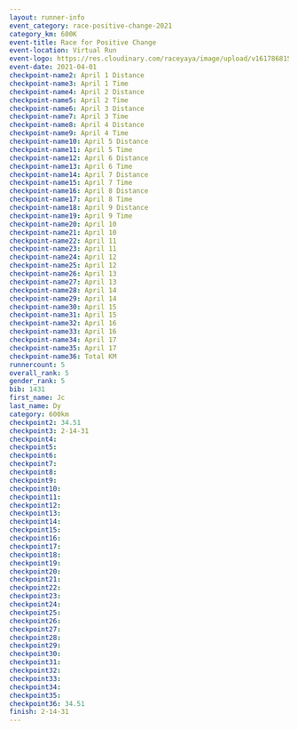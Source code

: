 ```yaml
--- 
layout: runner-info 
event_category: race-positive-change-2021 
category_km: 600K 
event-title: Race for Positive Change 
event-location: Virtual Run 
event-logo: https://res.cloudinary.com/raceyaya/image/upload/v1617868151/logo/2021/race-for-positive-change_rxrt7d.png 
event-date: 2021-04-01 
checkpoint-name2: April 1 Distance 
checkpoint-name3: April 1 Time 
checkpoint-name4: April 2 Distance 
checkpoint-name5: April 2 Time 
checkpoint-name6: April 3 Distance 
checkpoint-name7: April 3 Time 
checkpoint-name8: April 4 Distance 
checkpoint-name9: April 4 Time 
checkpoint-name10: April 5 Distance 
checkpoint-name11: April 5 Time 
checkpoint-name12: April 6 Distance 
checkpoint-name13: April 6 Time 
checkpoint-name14: April 7 Distance 
checkpoint-name15: April 7 Time 
checkpoint-name16: April 8 Distance 
checkpoint-name17: April 8 Time 
checkpoint-name18: April 9 Distance 
checkpoint-name19: April 9 Time 
checkpoint-name20: April 10 
checkpoint-name21: April 10 
checkpoint-name22: April 11 
checkpoint-name23: April 11 
checkpoint-name24: April 12 
checkpoint-name25: April 12 
checkpoint-name26: April 13 
checkpoint-name27: April 13 
checkpoint-name28: April 14 
checkpoint-name29: April 14 
checkpoint-name30: April 15 
checkpoint-name31: April 15 
checkpoint-name32: April 16 
checkpoint-name33: April 16 
checkpoint-name34: April 17 
checkpoint-name35: April 17 
checkpoint-name36: Total KM 
runnercount: 5
overall_rank: 5
gender_rank: 5
bib: 1431
first_name: Jc
last_name: Dy
category: 600km
checkpoint2: 34.51
checkpoint3: 2-14-31
checkpoint4: 
checkpoint5: 
checkpoint6: 
checkpoint7: 
checkpoint8: 
checkpoint9: 
checkpoint10: 
checkpoint11: 
checkpoint12: 
checkpoint13: 
checkpoint14: 
checkpoint15: 
checkpoint16: 
checkpoint17: 
checkpoint18: 
checkpoint19: 
checkpoint20: 
checkpoint21: 
checkpoint22: 
checkpoint23: 
checkpoint24: 
checkpoint25: 
checkpoint26: 
checkpoint27: 
checkpoint28: 
checkpoint29: 
checkpoint30: 
checkpoint31: 
checkpoint32: 
checkpoint33: 
checkpoint34: 
checkpoint35: 
checkpoint36: 34.51
finish: 2-14-31
--- 
```

